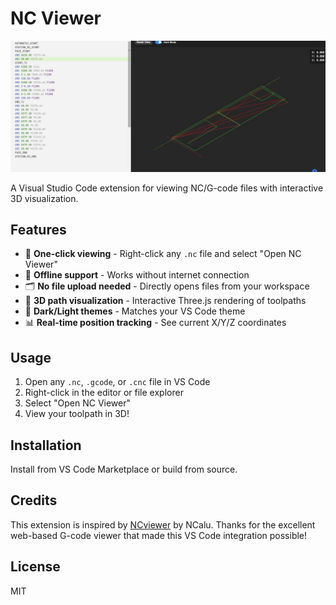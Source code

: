 # NC Viewer

![demo](assets/demo.jpg)

A Visual Studio Code extension for viewing NC/G-code files with interactive 3D visualization.

## Features

- 📱 **One-click viewing** - Right-click any `.nc` file and select "Open NC Viewer"
- 🎯 **Offline support** - Works without internet connection
- 🗂️ **No file upload needed** - Directly opens files from your workspace
- 🎨 **3D path visualization** - Interactive Three.js rendering of toolpaths
- 🌙 **Dark/Light themes** - Matches your VS Code theme
- 📊 **Real-time position tracking** - See current X/Y/Z coordinates

## Usage

1. Open any `.nc`, `.gcode`, or `.cnc` file in VS Code
2. Right-click in the editor or file explorer
3. Select "Open NC Viewer"
4. View your toolpath in 3D!

## Installation

Install from VS Code Marketplace or build from source.

## Credits

This extension is inspired by [NCviewer](https://github.com/NCalu/NCviewer) by NCalu.
Thanks for the excellent web-based G-code viewer that made this VS Code integration possible!

## License

MIT
